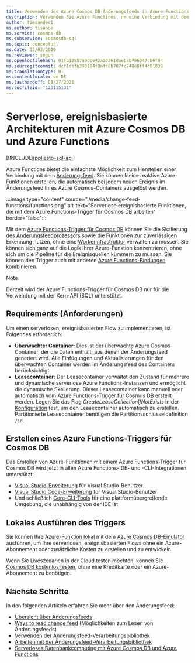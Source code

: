 ```yaml
---
title: Verwenden des Azure Cosmos DB-Änderungsfeeds in Azure Functions
description: Verwenden Sie Azure Functions, um eine Verbindung mit dem Azure Cosmos DB-Änderungsfeed herzustellen. Später können Sie reaktive Azure-Funktionen erstellen, die bei jedem neuen Ereignis ausgelöst werden.
author: timsander1
ms.author: tisande
ms.service: cosmos-db
ms.subservice: cosmosdb-sql
ms.topic: conceptual
ms.date: 12/03/2019
ms.reviewer: sngun
ms.openlocfilehash: 01fb12957a9dce42a53861daebab796047cb6f84
ms.sourcegitcommit: dcf1defb393104f8afc6b707fc748e0ff4c81830
ms.translationtype: HT
ms.contentlocale: de-DE
ms.lasthandoff: 08/27/2021
ms.locfileid: "123115131"
---
```

# <a name="serverless-event-based-architectures-with-azure-cosmos-db-and-azure-functions"></a>Serverlose, ereignisbasierte Architekturen mit Azure Cosmos DB und Azure Functions
[!INCLUDE[appliesto-sql-api](../includes/appliesto-sql-api.md)]

Azure Functions bietet die einfachste Möglichkeit zum Herstellen einer Verbindung mit dem [Änderungsfeed](../change-feed.md). Sie können kleine reaktive Azure-Funktionen erstellen, die automatisch bei jedem neuen Ereignis im Änderungsfeed Ihres Azure Cosmos-Containers ausgelöst werden.

:::image type="content" source="./media/change-feed-functions/functions.png" alt-text="Serverlose ereignisbasierte Funktionen, die mit dem Azure Functions-Trigger für Cosmos DB arbeiten" border="false":::

Mit dem [Azure Functions-Trigger für Cosmos DB](../../azure-functions/functions-bindings-cosmosdb-v2-trigger.md) können Sie die Skalierung des [Änderungsfeedprozessors](change-feed-processor.md) sowie die Funktionen zur zuverlässigen Erkennung nutzen, ohne eine [Workerinfrastruktur](change-feed-processor.md) verwalten zu müssen. Sie können sich ganz auf die Logik Ihrer Azure-Funktion konzentrieren, ohne sich um die Pipeline für die Ereignisquellen kümmern zu müssen. Sie können den Trigger auch mit anderen [Azure Functions-Bindungen](../../azure-functions/functions-triggers-bindings.md#supported-bindings) kombinieren.

> [!NOTE]
> Derzeit wird der Azure Functions-Trigger für Cosmos DB nur für die Verwendung mit der Kern-API (SQL) unterstützt.

## <a name="requirements"></a>Requirements (Anforderungen)

Um einen serverlosen, ereignisbasierten Flow zu implementieren, ist Folgendes erforderlich:

* **Überwachter Container:** Dies ist der überwachte Azure Cosmos-Container, der die Daten enthält, aus denen der Änderungsfeed generiert wird. Alle Einfügungen und Aktualisierungen für den überwachten Container werden im Änderungsfeed des Containers berücksichtigt.
* **Leasecontainer:** Der Leasecontainer verwaltet den Zustand für mehrere und dynamische serverlose Azure Functions-Instanzen und ermöglicht die dynamische Skalierung. Dieser Leasecontainer kann manuell oder automatisch vom Azure Functions-Trigger für Cosmos DB erstellt werden. Legen Sie das Flag *CreateLeaseCollectionIfNotExists* in der [Konfiguration](../../azure-functions/functions-bindings-cosmosdb-v2-trigger.md#configuration) fest, um den Leasecontainer automatisch zu erstellen. Partitionierte Leasecontainer benötigen die Partitionsschlüsseldefinition `/id`.

## <a name="create-your-azure-functions-trigger-for-cosmos-db"></a>Erstellen eines Azure Functions-Triggers für Cosmos DB

Das Erstellen von Azure-Funktionen mit einem Azure Functions-Trigger für Cosmos DB wird jetzt in allen Azure Functions-IDE- und -CLI-Integrationen unterstützt:

* [Visual Studio-Erweiterung](../../azure-functions/functions-develop-vs.md) für Visual Studio-Benutzer
* [Visual Studio Code-Erweiterung](/azure/developer/javascript/tutorial-vscode-serverless-node-01) für Visual Studio-Benutzer
* Und schließlich [Core-CLI-Tools](../../azure-functions/functions-run-local.md#create-func) für eine plattformübergreifende Umgebung, die unabhängig von der IDE ist

## <a name="run-your-trigger-locally"></a>Lokales Ausführen des Triggers

Sie können Ihre [Azure-Funktion lokal](../../azure-functions/functions-develop-local.md) mit dem [Azure Cosmos DB-Emulator](../local-emulator.md) ausführen, um Ihre serverlosen, ereignisbasierten Flows ohne ein Azure-Abonnement oder zusätzliche Kosten zu erstellen und zu entwickeln.

Wenn Sie Liveszenarien in der Cloud testen möchten, können Sie [Cosmos DB kostenlos testen](https://azure.microsoft.com/try/cosmosdb/), ohne eine Kreditkarte oder ein Azure-Abonnement zu benötigen.

## <a name="next-steps"></a>Nächste Schritte

In den folgenden Artikeln erfahren Sie mehr über den Änderungsfeed:

* [Übersicht über Änderungsfeeds](../change-feed.md)
* [Ways to read change feed](read-change-feed.md) (Möglichkeiten zum Lesen von Änderungsfeeds)
* [Verwenden der Änderungsfeed-Verarbeitungsbibliothek](change-feed-processor.md)
* [Arbeiten mit der Änderungsfeed-Verarbeitungsbibliothek](change-feed-processor.md)
* [Serverloses Datenbankcomputing mit Azure Cosmos DB und Azure Functions](serverless-computing-database.md)
